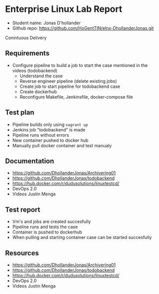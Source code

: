 # Enterprise Linux Lab Report

- Student name: Jonas D'hollander
- Github repo: <https://github.com/HoGentTIN/elnx-DhollanderJonas.git>


Conintuous Delivery 

## Requirements

- Configure pipeline to build a job to start the case mentioned in the videos (todobackend)
	- Understand the case
	- Reverse engineer pipeline (delete existing jobs)
	- Create job to start pipeline for todobackend case
	- Create dockerhub
	- Reconfigure Makefile, Jenkinsfile, docker-compose file 


## Test plan

- Pipeline builds only using `vagrant up`
- Jenkins job "todobackend" is made
- Pipeline runs without errors
- New container pushed to docker hub
- Manually pull docker container and test manualy
## Documentation

- https://github.com/DhollanderJonas/Archivering01
- https://github.com/DhollanderJonas/todobackend
- https://hub.docker.com/r/dudusolutions/linuxtestcd/
- DevOps 2.0
- Videos Justin Menga

## Test report

- Vm's and jobs are created succesfully
- Pipeline runs and tests the case
- Container is pushed to dockerhub
- When pulling and starting container case can be started succesfully

## Resources

- https://github.com/DhollanderJonas/Archivering01
- https://github.com/DhollanderJonas/todobackend
- https://hub.docker.com/r/dudusolutions/linuxtestcd/
- DevOps 2.0
- Videos Justin Menga
